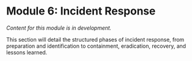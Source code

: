 # Module 6: Incident Response

*Content for this module is in development.*

This section will detail the structured phases of incident response, from preparation and identification to containment, eradication, recovery, and lessons learned.